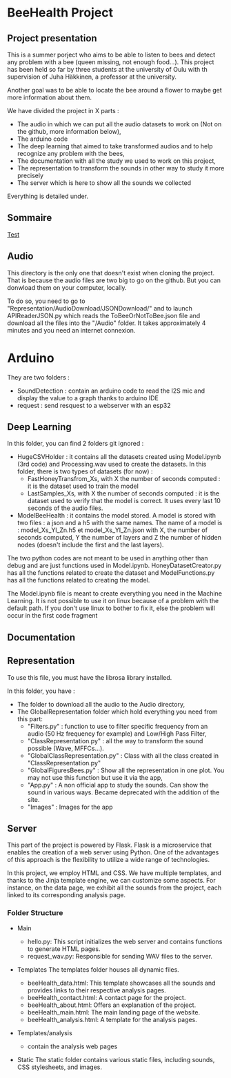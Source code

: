 # BeeHealth Project
## Project presentation
This is a summer porject who aims to be able to listen to bees and detect any problem with a bee (queen missing, not enough food...). This project has been held so far by three students at the university of Oulu with th supervision of Juha Häkkinen, a professor at the university. 

Another goal was to be able to locate the bee around a flower to maybe get more information about them.

We have divided the project in X parts : 
- The audio in which we can put all the audio datasets to work on (Not on the github, more information below),
- The arduino code
- The deep learning that aimed to take transformed audios and to help recognize any problem with the bees,
- The documentation with all the study we used to work on this project,
- The representation to transform the sounds in other way to study it more precisely
- The server which is here to show all the sounds we collected

Everything is detailed under.

## Sommaire
[Test](#audio)


## Audio
This directory is the only one that doesn't exist when cloning the project. That is because the audio files are two big to go on the github. But you can donwload them on your computer, locally. 

To do so, you need to go to "Representation/AudioDownload/JSONDownload/" and to launch APIReaderJSON.py which reads the ToBeeOrNotToBee.json file and download all the files into the "/Audio" folder. It takes approximately 4 minutes and you need an internet connexion.


# Arduino
They are two folders : 
- SoundDetection : contain an arduino code to read the I2S mic and display the value to a graph thanks to arduino IDE 
- request : send resquest to a webserver with an esp32

## Deep Learning
In this folder, you can find 2 folders git ignored : 
- HugeCSVHolder : it contains all the datasets created using Model.ipynb (3rd code) and Processing.wav used to create the datasets.
In this folder, there is two types of datasets (for now) :
    - FastHoneyTransfrom_Xs, with X the number of seconds computed : it is the dataset used to train the model
    - LastSamples_Xs, with X the number of seconds computed : it is the dataset used to verify that the model is correct. It uses every last 10 seconds of the audio files.
- ModelBeeHealth : it contains the model stored. A model is stored with two files : a json and a h5 with the same names. 
The name of a model is : model_Xs_Yl_Zn.h5 et model_Xs_Yl_Zn.json with X, the number of seconds computed, Y the number of layers and Z the number of hidden nodes (doesn't include the first and the last layers).

The two python codes are not meant to be used in anything other than debug and are just functions used in Model.ipynb. HoneyDatasetCreator.py has all the functions related to create the dataset and ModelFunctions.py has all the functions related to creating the model.

The Model.ipynb file is meant to create everything you need in the Machine Learning. It is not possible to use it on linux because of a problem with the default path. If you don't use linux to bother to fix it, else the problem will occur in the first code fragment

## Documentation


## Representation
To use this file, you must have the librosa library installed.

In this folder, you have :
- The folder to download all the audio to the Audio directory,
- The GlobalRepresentation folder which hold everything you need from this part:
    - "Filters.py" : function to use to filter specific frequency from an audio (50 Hz frequency for example) and Low/High Pass Filter,
    - "ClassRepresentation.py" : all the way to transform the sound possible (Wave, MFFCs...). 
    - "GlobalClassRepresentation.py" : Class with all the class created in "ClassRepresentation.py"
    - "GlobalFiguresBees.py" : Show all the representation in one plot. You may not use this function but use it via the app,
    - "App.py" : A non official app to study the sounds. Can show the sound in various ways. Became deprecated with the addition of the site.
    - "Images" : Images for the app

## Server
This part of the project is powered by Flask. Flask is a microservice that enables the creation of a web server using Python. One of the advantages of this approach is the flexibility to utilize a wide range of technologies.

In this project, we employ HTML and CSS. We have multiple templates, and thanks to the Jinja template engine, we can customize some aspects. For instance, on the data page, we exhibit all the sounds from the project, each linked to its corresponding analysis page.

### Folder Structure
- Main
    - hello.py: This script initializes the web server and contains functions to generate HTML pages.
    - request_wav.py: Responsible for sending WAV files to the server.

- Templates
The templates folder houses all dynamic files.
    - beeHealth_data.html: This template showcases all the sounds and provides links to their respective analysis pages.
    - beeHealth_contact.html: A contact page for the project.
    - beeHealth_about.html: Offers an explanation of the project.
    - beeHealth_main.html: The main landing page of the website.
    - beeHealth_analysis.html: A template for the analysis pages.

- Templates/analysis
    - contain the analysis web pages

- Static
The static folder contains various static files, including sounds, CSS stylesheets, and images. 
